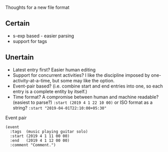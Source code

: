 Thoughts for a new file format

## Certain
* s-exp based - easier parsing
* support for tags

## Unertain
* Latest entry first? Easier human editing
* Support for concurrent activities? I like the discipline imposed by one-activity-at-a-time, but some may like the option.
* Event-pair based? (i.e. combine start and end entries into one, so each entry is a complete entity by itself.)
* Time format? A compromise between human and machine readable? (easiest to parse?)
  `:start (2019 4 1 22 10 00)`
  or ISO format as a string?
  `:start "2019-04-01T22:10:00+05:30"`

Event pair
```
(event
  :tags  (music playing guitar solo)
  :start (2019 4 1 11 00 00)
  :end   (2019 4 1 12 00 00)
  :comment "Comment.")
```
